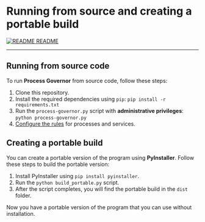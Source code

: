 # Running from source and creating a portable build

[![README](icons/readme.png) README](README.md)

---

## Running from source code

To run **Process Governor** from source code, follow these steps:

1. Clone this repository.
2. Install the required dependencies using `pip`: `pip install -r requirements.txt`
3. Run the `process-governor.py` script with **administrative privileges**: `python process-governor.py`
4. [Configure the rules](docs/ui_rule_configurator.md) for processes and services.

## Creating a portable build

You can create a portable version of the program using **PyInstaller**. Follow these steps to build the portable
version:

1. Install PyInstaller using `pip install pyinstaller`.
2. Run the `python build_portable.py` script.
3. After the script completes, you will find the portable build in the `dist` folder.

Now you have a portable version of the program that you can use without installation.
